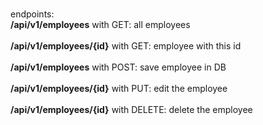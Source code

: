 <p><br>
endpoints:
<br><b>/api/v1/employees</b> with GET: all employees</br>
<br><b>/api/v1/employees/{id}</b> with GET: employee with this id</br>
<br><b>/api/v1/employees</b> with POST: save employee in DB</br>
<br><b>/api/v1/employees/{id}</b> with PUT: edit the employee</br>
<br><b>/api/v1/employees/{id}</b> with DELETE: delete the employee</br>
</p>
